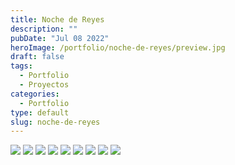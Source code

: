 ```yaml
---
title: Noche de Reyes
description: ""
pubDate: "Jul 08 2022"
heroImage: /portfolio/noche-de-reyes/preview.jpg
draft: false
tags:
  - Portfolio
  - Proyectos
categories:
  - Portfolio
type: default
slug: noche-de-reyes
---
```


![](/portfolio/noche-de-reyes/1-01.jpg)
![](/portfolio/noche-de-reyes/1-02.jpg)
![](/portfolio/noche-de-reyes/1-03.jpg)
![](/portfolio/noche-de-reyes/1-04.jpg)
![](/portfolio/noche-de-reyes/1-05.jpg)
![](/portfolio/noche-de-reyes/1-06.jpg)
![](/portfolio/noche-de-reyes/1-07.jpg)
![](/portfolio/noche-de-reyes/1-08.jpg)
![](/portfolio/noche-de-reyes/1-09.jpg)
